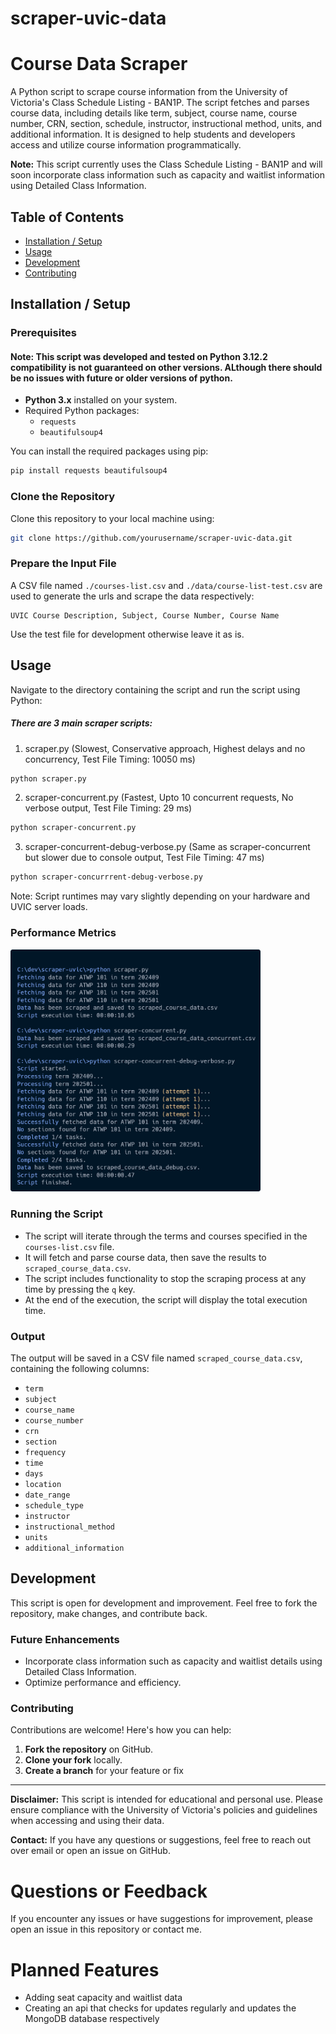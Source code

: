 # scraper-uvic-data

# Course Data Scraper

A Python script to scrape course information from the University of Victoria's Class Schedule Listing - BAN1P. The script fetches and parses course data, including details like term, subject, course name, course number, CRN, section, schedule, instructor, instructional method, units, and additional information. It is designed to help students and developers access and utilize course information programmatically.

**Note:** This script currently uses the Class Schedule Listing - BAN1P and will soon incorporate class information such as capacity and waitlist information using Detailed Class Information.

## Table of Contents

- [Installation / Setup](#installation--setup)
- [Usage](#usage)
- [Development](#development)
- [Contributing](#contributing)

## Installation / Setup

### Prerequisites

#### Note: This script was developed and tested on Python 3.12.2 compatibility is not guaranteed on other versions. ALthough there should be no issues with future or older versions of python.

- **Python 3.x** installed on your system.
- Required Python packages:
  - `requests`
  - `beautifulsoup4`

You can install the required packages using pip:

```bash
pip install requests beautifulsoup4
```

### Clone the Repository

Clone this repository to your local machine using:

```bash
git clone https://github.com/yourusername/scraper-uvic-data.git
```

### Prepare the Input File

A CSV file named `./courses-list.csv` and `./data/course-list-test.csv` are used to generate the urls and scrape the data respectively:

```csv
UVIC Course Description, Subject, Course Number, Course Name
```

Use the test file for development otherwise leave it as is.

## Usage

Navigate to the directory containing the script and run the script using Python:

##### There are 3 main scraper scripts:
1) scraper.py (Slowest, Conservative approach, Highest delays and no concurrency, Test File Timing: 10050 ms)
```bash
python scraper.py
```
2) scraper-concurrent.py (Fastest, Upto 10 concurrent requests, No verbose output, Test File Timing:  29 ms)
```bash
python scraper-concurrent.py
```
3) scraper-concurrent-debug-verbose.py (Same as scraper-concurrent but slower due to console output, Test File Timing: 47 ms)
```bash
python scraper-concurrrent-debug-verbose.py
```
Note: Script runtimes may vary slightly depending on your hardware and UVIC server loads.

### Performance Metrics

<img src="https://raw.githubusercontent.com/tanujdargan/scraper-uvic-data/main/Script-Runtime.png?raw=true" alt="Performance Logs" width="400"/>

### Running the Script

- The script will iterate through the terms and courses specified in the `courses-list.csv` file.
- It will fetch and parse course data, then save the results to `scraped_course_data.csv`.
- The script includes functionality to stop the scraping process at any time by pressing the `q` key.
- At the end of the execution, the script will display the total execution time.

### Output

The output will be saved in a CSV file named `scraped_course_data.csv`, containing the following columns:

- `term`
- `subject`
- `course_name`
- `course_number`
- `crn`
- `section`
- `frequency`
- `time`
- `days`
- `location`
- `date_range`
- `schedule_type`
- `instructor`
- `instructional_method`
- `units`
- `additional_information`

## Development

This script is open for development and improvement. Feel free to fork the repository, make changes, and contribute back.

### Future Enhancements

- Incorporate class information such as capacity and waitlist details using Detailed Class Information.
- Optimize performance and efficiency.

### Contributing

Contributions are welcome! Here's how you can help:

1. **Fork the repository** on GitHub.
2. **Clone your fork** locally.
3. **Create a branch** for your feature or fix

---

**Disclaimer:** This script is intended for educational and personal use. Please ensure compliance with the University of Victoria's policies and guidelines when accessing and using their data.

**Contact:** If you have any questions or suggestions, feel free to reach out over email or open an issue on GitHub.

# Questions or Feedback

If you encounter any issues or have suggestions for improvement, please open an issue in this repository or contact me.

# Planned Features
- Adding seat capacity and waitlist data
- Creating an api that checks for updates regularly and updates the MongoDB database respectively
